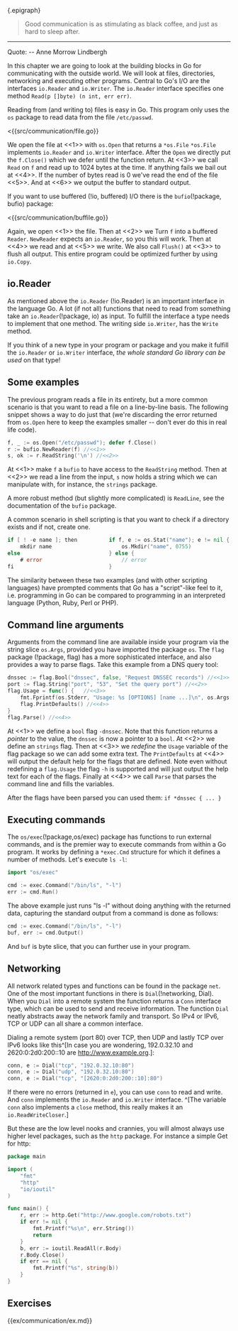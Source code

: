 {.epigraph}
> Good communication is as stimulating as black coffee, and just as hard
> to sleep after.
****

Quote: -- Anne Morrow Lindbergh

In this chapter we are going to look at the building blocks in Go for
communicating with the outside world. We will look at files, directories,
networking and executing other programs. Central to Go's I/O are the interfaces
`io.Reader` and `io.Writer`. The `io.Reader` interface specifies one method
`Read(p []byte) (n int, err err)`.

Reading from (and writing to) files is easy in Go. This program
only uses the `os` package to read data from the file `/etc/passwd`.

<{{src/communication/file.go}}

We open the file at <<1>> with `os.Open` that returns a `*os.File`
`*os.File` implements `io.Reader` and `io.Writer` interface.
After the `Open` we directly put the `f.Close()` which we defer until the function
return. At <<3>> we call `Read` on `f` and read up to 1024 bytes at the time. If anything
fails we bail out at <<4>>. If the number of bytes read is 0 we've read the end of the
file <<5>>. And at <<6>> we output the buffer to standard output.

If you want to use buffered (!io, buffered) I/O there is the
`bufio`(!package, bufio) package:

<{{src/communication/buffile.go}}

Again, we open <<1>> the file. Then at <<2>> we
Turn `f` into a buffered `Reader`. `NewReader` expects an `io.Reader`, so you this will work.
Then at <<4>> we read and at <<5>> we write. We also call `Flush()` at <<3>> to flush all output.
This entire program could be optimized further by using `io.Copy`.


## io.Reader

As mentioned above the `io.Reader` (!io.Reader) is an important interface in the language Go. A lot
(if not all) functions that need to read from something take an `io.Reader`(!package, io)
as input. To fulfill the interface a type needs to implement that one method.
The writing side `io.Writer`, has the `Write` method.

If you think of a new type in your program or package and you make it fulfill the `io.Reader`
or `io.Writer` interface, *the whole standard Go library can be used* on that type!


## Some examples

The previous program reads a file in its entirety, but a more common scenario is that
you want to read a file on a line-by-line basis. The following snippet shows a way
to do just that (we're discarding the error returned from `os.Open` here to keep
the examples smaller -- don't ever do this in real life code).

~~~go
f, _ := os.Open("/etc/passwd"); defer f.Close()
r := bufio.NewReader(f) //<<1>>
s, ok := r.ReadString('\n') //<<2>>
~~~

At <<1>> make `f` a `bufio` to have access to the `ReadString` method. Then at <<2>> we read
a line from the input, `s`  now holds a string which we can manipulate with, for instance,
the `strings` package.

A more robust method (but slightly more complicated) is `ReadLine`, see the documentation
of the `bufio` package.

A common scenario in shell scripting is that you want to check if a directory
exists and if not, create one.

~~~go
if [ ! -e name ]; then          if f, e := os.Stat("name"); e != nil {
    mkdir name                      os.Mkdir("name", 0755)
else                            } else {
    # error                         // error
fi                              }
~~~

The similarity between these two examples (and with other scripting languages)
have prompted comments that Go has a "script"-like feel to it, i.e. programming
in Go can be compared to programming in an interpreted language (Python, Ruby,
Perl or PHP).


## Command line arguments

Arguments from the command line are available inside your program via the string
slice `os.Args`, provided you have imported the package `os`. The `flag` package
(!package, flag)
has a more sophisticated interface, and also provides a way to parse flags. Take
this example from a DNS query tool:

~~~go
dnssec := flag.Bool("dnssec", false, "Request DNSSEC records") //<<1>>
port := flag.String("port", "53", "Set the query port") //<<2>>
flag.Usage = func() {   //<<3>>
    fmt.Fprintf(os.Stderr, "Usage: %s [OPTIONS] [name ...]\n", os.Args[0])
    flag.PrintDefaults() //<<4>>
}
flag.Parse() //<<4>>
~~~

At <<1>> we define a `bool` flag `-dnssec`. Note that this function returns
a *pointer* to the value, the `dnssec` is now a pointer to a `bool`. At <<2>> we
define an `strings` flag. Then at <<3>> we *redefine* the `Usage` variable of the
flag package so we can add some extra text. The `PrintDefaults` at <<4>> will
output the default help for the flags that are defined. Note even without
redefining a `flag.Usage` the flag `-h` is supported and will just output the help text
for each of the flags. Finally at <<4>> we call `Parse` that parses the command
line and fills the variables.

After the flags have been parsed you can used them: `if *dnssec { ... }`


## Executing commands

The `os/exec`(!package,os/exec) package has functions to run external
commands, and is the premier way to execute commands from within a Go program.
It works by defining a `*exec.Cmd` structure for which it defines a number of
methods. Let's execute `ls -l`:

~~~go
import "os/exec"

cmd := exec.Command("/bin/ls", "-l")
err := cmd.Run()
~~~

The above example just runs "ls -l" without doing anything with the returned
data, capturing the standard output from a command is done as follows:

~~~go
cmd := exec.Command("/bin/ls", "-l")
buf, err := cmd.Output()
~~~

And `buf` is byte slice, that you can further use in your program.


## Networking

All network related types and functions can be found in the package `net`. One
of the most important functions in there is `Dial`(!networking, Dial). When
you `Dial` into a remote system the function returns a `Conn` interface type,
which can be used to send and receive information. The function `Dial` neatly
abstracts away the network family and transport. So IPv4 or IPv6, TCP or UDP can
all share a common interface.

Dialing a remote system (port 80) over TCP, then UDP and lastly TCP over IPv6
looks like this^[In case you are wondering, 192.0.32.10 and 2620:0:2d0:200::10
are <http://www.example.org>.]:

~~~go
conn, e := Dial("tcp", "192.0.32.10:80")
conn, e := Dial("udp", "192.0.32.10:80")
conn, e := Dial("tcp", "[2620:0:2d0:200::10]:80")
~~~

If there were no errors (returned in `e`), you can use `conn` to read and write.
And `conn` implements the `io.Reader` and `io.Writer` interface. ^[The variable
`conn` also implements a `close` method, this really makes it an
`io.ReadWriteCloser`.]

But these are the low level nooks and crannies, you will almost always use
higher level packages, such as the `http` package. For instance a simple Get for
http:

~~~go
package main

import (
    "fmt"
    "http"
    "io/ioutil"
)

func main() {
    r, err := http.Get("http://www.google.com/robots.txt")
    if err != nil {
        fmt.Printf("%s\n", err.String())
        return
    }
    b, err := ioutil.ReadAll(r.Body)
    r.Body.Close()
    if err == nil {
        fmt.Printf("%s", string(b))
    }
}
~~~


## Exercises

{{ex/communication/ex.md}}
